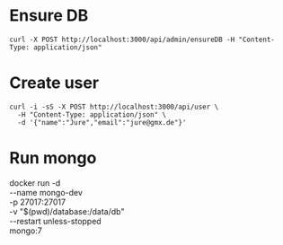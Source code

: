 # Ensure DB
```
curl -X POST http://localhost:3000/api/admin/ensureDB -H "Content-Type: application/json"
```

# Create user
```curl
curl -i -sS -X POST http://localhost:3000/api/user \
  -H "Content-Type: application/json" \
  -d '{"name":"Jure","email":"jure@gmx.de"}'
```


# Run mongo
docker run -d \
  --name mongo-dev \
  -p 27017:27017 \
  -v "$(pwd)/database:/data/db" \
  --restart unless-stopped \
  mongo:7